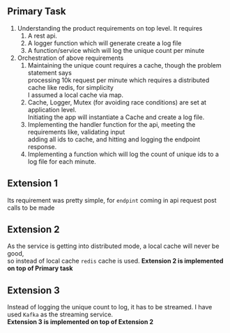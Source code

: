 ## Primary Task

1. Understanding the product requirements on top level. It requires <br>
    1. A rest api. <br>
    2. A logger function which will generate create a log file<br>
    3. A function/service which will log the unique count per minute<br>
2. Orchestration of above requirements <br>
    1. Maintaining the unique count requires a cache, though the problem statement says <br>
       processing 10k request per minute which requires a distributed cache like redis, for simplicity <br>
       I assumed a local cache via map.
    2. Cache, Logger, Mutex (for avoiding race conditions) are set at application level.<br>
       Initiating the app will instantiate a Cache and create a log file.
    3. Implementing the handler function for the api, meeting the requirements like, validating input <br>
       adding all ids to cache, and hitting and logging the endpoint response.
    4. Implementing a function which will log the count of unique ids to a log file for each minute.


## Extension 1
Its requirement was pretty simple, for `endpint` coming in api request post calls to be made

## Extension 2
As the service is getting into distributed mode, a local cache will never be good,<br>
so instead of local cache `redis` cache is used. **Extension 2 is implemented on top of Primary task**

## Extension 3
Instead of logging the unique count to log, it has to be streamed. I have used `Kafka` as the streaming service.<br>
**Extension 3 is implemented on top of Extension 2**